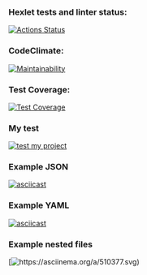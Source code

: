 ### Hexlet tests and linter status:
[![Actions Status](https://github.com/Zhar-anna/frontend-project-lvl2/workflows/hexlet-check/badge.svg)](https://github.com/Zhar-anna/frontend-project-lvl2/actions)

### CodeClimate:
[![Maintainability](https://api.codeclimate.com/v1/badges/b254a28ac2621014c2be/maintainability)](https://codeclimate.com/github/Zhar-anna/frontend-project-lvl2/maintainability)

### Test Coverage:
[![Test Coverage](https://api.codeclimate.com/v1/badges/b254a28ac2621014c2be/test_coverage)](https://codeclimate.com/github/Zhar-anna/frontend-project-lvl2/test_coverage)

### My test
[![test my project](https://github.com/Zhar-anna/frontend-project-lvl2/actions/workflows/nodejs.yml/badge.svg)](https://github.com/Zhar-anna/frontend-project-lvl2/actions/workflows/nodejs.yml)

### Example JSON
[![asciicast](https://asciinema.org/a/508084.svg)](https://asciinema.org/a/508084)

### Example YAML
[![asciicast](https://asciinema.org/a/z6P3FKCjHjUZvVQeCimr5PwTz.svg)](https://asciinema.org/a/z6P3FKCjHjUZvVQeCimr5PwTz)

### Example nested files
[![https://asciinema.org/a/510377.svg)](https://asciinema.org/a/510377)
